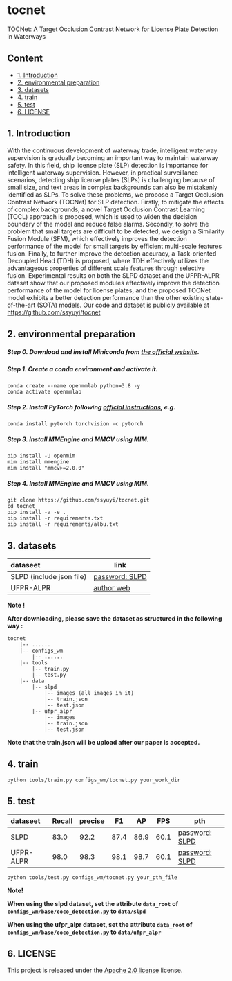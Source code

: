 # tocnet
TOCNet: A Target Occlusion Contrast Network for License Plate Detection in Waterways

## Content

- [1. Introduction]()
- [2. environmental preparation]()
- [3. datasets]()
- [4. train]()
- [5. test]()
- [6. LICENSE]()

## 1. Introduction
With the continuous development of waterway trade, intelligent waterway supervision is gradually becoming an important way to maintain waterway safety. In this field, ship license plate (SLP) detection is importance for intelligent waterway supervision. However, in practical surveillance scenarios, detecting ship license plates (SLPs) is challenging because of small size, and text areas in complex backgrounds can also be mistakenly identified as SLPs. To solve these problems, we propose a Target Occlusion Contrast Network (TOCNet) for SLP detection. Firstly, to mitigate the effects of complex backgrounds, a novel Target Occlusion Contrast Learning (TOCL) approach is proposed, which is used to widen the decision boundary of the model and reduce false alarms. Secondly, to solve the problem that small targets are difficult to be detected, we design a Similarity Fusion Module (SFM), which effectively improves the detection performance of the model for small targets by efficient multi-scale features fusion. Finally, to further improve the detection accuracy, a Task-oriented Decoupled Head (TDH) is proposed, where TDH effectively utilizes the advantageous properties of different scale features through selective fusion. Experimental results on both the SLPD dataset and the UFPR-ALPR dataset show that our proposed modules effectively improve the detection performance of the model for license plates, and the proposed TOCNet model exhibits a better detection performance than the other existing state-of-the-art (SOTA) models. Our code and dataset is publicly available at  https://github.com/ssyuyi/tocnet

## 2. environmental preparation
##### Step 0. Download and install Miniconda from [the official website](https://docs.conda.io/en/latest/miniconda.html).
##### Step 1. Create a conda environment and activate it.
```
conda create --name openmmlab python=3.8 -y
conda activate openmmlab
```
##### Step 2. Install PyTorch following [official instructions](https://pytorch.org/get-started/locally/), e.g.
```angular2html
conda install pytorch torchvision -c pytorch
```
##### Step 3. Install MMEngine and MMCV using MIM.
```angular2html
pip install -U openmim
mim install mmengine
mim install "mmcv>=2.0.0"
```
##### Step 4. Install MMEngine and MMCV using MIM.
```angular2html
git clone https://github.com/ssyuyi/tocnet.git
cd tocnet
pip install -v -e .
pip install -r requirements.txt
pip install -r requirements/albu.txt
```

## 3. datasets
| dataseet                 | link                                                              |
|:-------------------------|-------------------------------------------------------------------|
| SLPD (include json file) | [password: SLPD](https://pan.baidu.com/s/1MZn0vcpPw-2LlBb71LXq-w) |
| UFPR-ALPR                | [author web](https://github.com/raysonlaroca/ufpr-alpr-dataset)   |



**Note !**

**After downloading, please save the dataset as structured in the following way :**

```angular2html
tocnet
    |-- ......
    |-- configs_wm
        |-- ......
    |-- tools
        |-- train.py
        |-- test.py
    |-- data
        |-- slpd
            |-- images (all images in it)
            |-- train.json
            |-- test.json
        |-- ufpr_alpr
            |-- images
            |-- train.json
            |-- test.json
```
**Note that the train.json will be upload after our paper is accepted.**

## 4. train
```angular2html
python tools/train.py configs_wm/tocnet.py your_work_dir
```

## 5. test
| dataseet     | Recall | precise   | F1  | AP  | FPS | pth                |
|:-------------|--------|-----------|-----|-----|-----|--------------------|
| SLPD         | 83.0   | 92.2 | 87.4 | 86.9 | 60.1 | [password: SLPD](https://pan.baidu.com/s/1Fd_xmP1yRYRgvkox8V0WBQ) |
| UFPR-ALPR    | 98.0   | 98.3 | 98.1 | 98.7 | 60.1 | [password: SLPD](https://pan.baidu.com/s/1ccIHu6Tgl-4zg-lBuPjzHA ) |
```angular2html
python tools/test.py configs_wm/tocnet.py your_pth_file
```
**Note!**

**When using the slpd dataset, set the attribute `data_root` of `configs_wm/base/coco_detection.py` to `data/slpd`**

**When using the ufpr_alpr dataset, set the attribute `data_root` of `configs_wm/base/coco_detection.py` to `data/ufpr_alpr`**


## 6. LICENSE
This project is released under the [Apache 2.0 license](./LICENSE) license.

